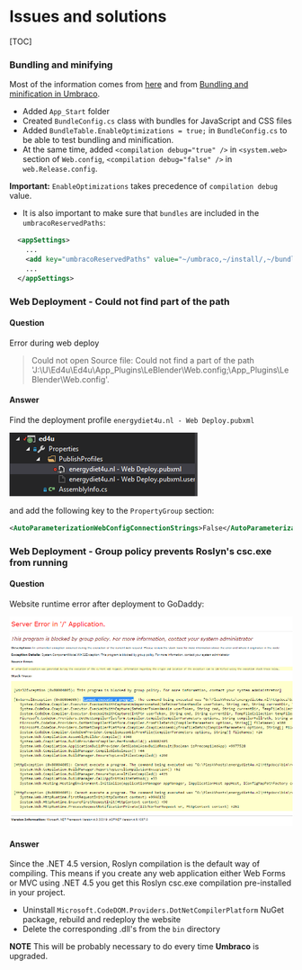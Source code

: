 # Issues and solutions

[TOC]

### Bundling and minifying

Most of the information comes from [here](https://our.umbraco.org/forum/developers/razor/72069-how-to-bundle-css-and-js) and from [Bundling and minification in Umbraco](https://gist.github.com/jkarsrud/5143239).

*   Added `App_Start` folder
*   Created `BundleConfig.cs` class with bundles for JavaScript and CSS files
*   Added `BundleTable.EnableOptimizations = true;` in `BundleConfig.cs` to be able to test bundling and minification.
*   At the same time, added `<compilation debug="true" />` in `<system.web>` section of `Web.config`, `<compilation debug="false" />` in `web.Release.config`.

  **Important:** `EnableOptimizations` takes precedence of `compilation debug` value.

*   It is also important to make sure that `bundles` are included in the `umbracoReservedPaths`:

```xml
  <appSettings>
    ...
    <add key="umbracoReservedPaths" value="~/umbraco,~/install/,~/bundles/" />
    ...
  </appSettings>
```

### Web Deployment - Could not find part of the path

#### Question

Error during web deploy

> Could not open Source file: Could not find a part of the path 'J:\U\Ed4u\Ed4u\App_Plugins\LeBlender\Web.config;\App_Plugins\LeBlender\Web.config'.

#### Answer

Find the deployment profile `energydiet4u.nl - Web Deploy.pubxml`

![energydiet4u.nl - Web Deploy.pubxml](../img/webdeploy.PNG)

and add the following key to the `PropertyGroup` section:

```xml
<AutoParameterizationWebConfigConnectionStrings>False</AutoParameterizationWebConfigConnectionStrings>
```

### Web Deployment - Group policy prevents Roslyn's csc.exe from running

#### Question

Website runtime error after deployment to GoDaddy:

![CodeDOM error](../img/roslyn_csc_error.PNG)

#### Answer

Since the .NET 4.5 version, Roslyn compilation is the default way of compiling. This means if you create any web application either Web Forms or MVC using .NET 4.5 you get this Roslyn csc.exe compilation pre-installed in your project.

*   Uninstall `Microsoft.CodeDOM.Providers.DotNetCompilerPlatform` NuGet package, rebuild and redeploy the website
*   Delete the corresponding .dll's from the `bin` directory

**NOTE** This will be probably necessary to do every time **Umbraco** is upgraded.
